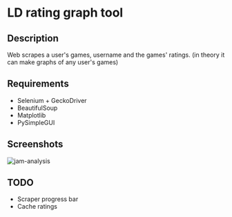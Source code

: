 # LD rating graph tool

## Description

Web scrapes a user's games, username and the games' ratings. (in theory it can make graphs of any user's games)

## Requirements

-   Selenium + GeckoDriver
-   BeautifulSoup
-   Matplotlib
-   PySimpleGUI

## Screenshots

![jam-analysis](https://user-images.githubusercontent.com/46490176/198102335-d6bf7aa6-482c-4710-8e50-c9476a289263.png)

## TODO

-   Scraper progress bar
-   Cache ratings
